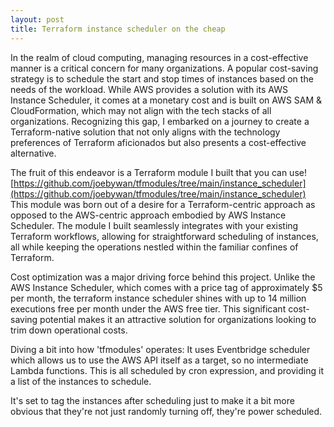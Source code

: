 ```yaml
---
layout: post
title: Terraform instance scheduler on the cheap
---
```


In the realm of cloud computing, managing resources in a cost-effective manner is a critical concern for many organizations. A popular cost-saving strategy is to schedule the start and stop times of instances based on the needs of the workload. While AWS provides a solution with its AWS Instance Scheduler, it comes at a monetary cost and is built on AWS SAM & CloudFormation, which may not align with the tech stacks of all organizations. Recognizing this gap, I embarked on a journey to create a Terraform-native solution that not only aligns with the technology preferences of Terraform aficionados but also presents a cost-effective alternative.

The fruit of this endeavor is a Terraform module I built that you can use! [https://github.com/joebywan/tfmodules/tree/main/instance_scheduler](https://github.com/joebywan/tfmodules/tree/main/instance_scheduler) This module was born out of a desire for a Terraform-centric approach as opposed to the AWS-centric approach embodied by AWS Instance Scheduler. The module I built seamlessly integrates with your existing Terraform workflows, allowing for straightforward scheduling of instances, all while keeping the operations nestled within the familiar confines of Terraform.

Cost optimization was a major driving force behind this project. Unlike the AWS Instance Scheduler, which comes with a price tag of approximately $5 per month, the terraform instance scheduler shines with up to 14 million executions free per month under the AWS free tier. This significant cost-saving potential makes it an attractive solution for organizations looking to trim down operational costs.

Diving a bit into how 'tfmodules' operates: It uses Eventbridge scheduler which allows us to use the AWS API itself as a target, so no intermediate Lambda functions.  This is all scheduled by cron expression, and providing it a list of the instances to schedule.

It's set to tag the instances after scheduling just to make it a bit more obvious that they're not just randomly turning off, they're power scheduled.
